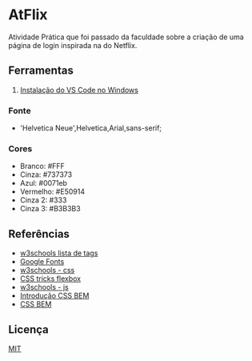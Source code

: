 # AtFlix

Atividade Prática que foi passado da faculdade sobre a criação de uma página de login inspirada na do Netflix.

## Ferramentas

1. [Instalação do VS Code no Windows](https://kenzie.com.br/blog/instalacao-vs-code-windows/)

### Fonte

- 'Helvetica Neue',Helvetica,Arial,sans-serif;

### Cores

- Branco: #FFF
- Cinza: #737373
- Azul: #0071eb
- Vermelho: #E50914
- Cinza 2: #333
- Cinza 3: #B3B3B3

## Referências
- [w3schools lista de tags](https://www.w3schools.com/tags/default.asp)
- [Google Fonts](https://fonts.google.com/)
- [w3schools - css](https://www.w3schools.com/css/)
- [CSS tricks flexbox](https://css-tricks.com/snippets/css/a-guide-to-flexbox/)
- [w3schools - js](https://www.w3schools.com/js/default.asp)
- [Introdução CSS BEM](http://getbem.com/introduction/)
- [CSS BEM](http://getbem.com/naming/)

## Licença

[MIT](https://choosealicense.com/licenses/mit/)


